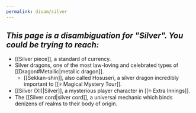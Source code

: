 ```yaml
---
permalink: disam/silver
---
```


*This page is a disambiguation for "Silver". You could be trying to reach:*
--
* [[Silver piece]], a standard of currency.
* Silver dragons, one of the most law-loving and celebrated types of [[Dragon#Metallic|metallic dragon]].
	* [[Sekkan-shin]], also called Hosuseri, a silver dragon incredibly important to [[⍟ Magical Mystery Tour]].
* [[Silver (XI)|Silver]], a mysterious player character in [[⍟ Extra Innings]].
* The [[Silver cord|silver cord]], a universal mechanic which binds denizens of realms to their body of origin.